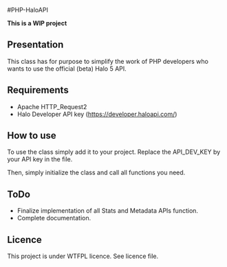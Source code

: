 #PHP-HaloAPI

**This is a WIP project**

## Presentation
This class has for purpose to simplify the work of PHP developers who wants to use the official (beta) Halo 5 API.

## Requirements
* Apache HTTP_Request2
* Halo Developer API key (https://developer.haloapi.com/)

## How to use
To use the class simply add it to your project.
Replace the API_DEV_KEY by your API key in the file.

Then, simply initialize the class and call all functions you need.

## ToDo
* Finalize implementation of all Stats and Metadata APIs function.
* Complete documentation.

## Licence
This project is under WTFPL licence. See licence file.
